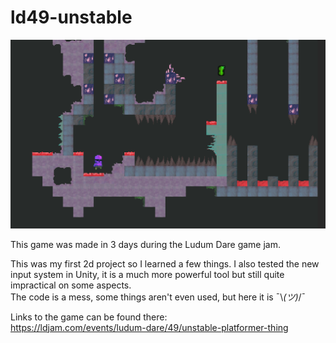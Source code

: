 # ld49-unstable

![screen](/screenshot.png)

This game was made in 3 days during the Ludum Dare game jam.  

This was my first 2d project so I learned a few things.
I also tested the new input system in Unity, it is a much more powerful tool
but still quite impractical on some aspects.  
The code is a mess, some things aren't even used, but here it is ¯\\_(ツ)_/¯

Links to the game can be found there:  
https://ldjam.com/events/ludum-dare/49/unstable-platformer-thing
